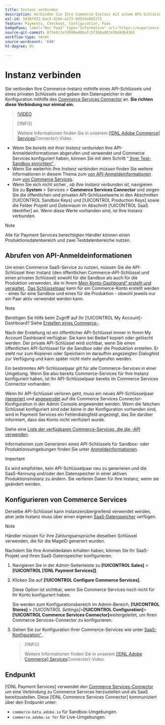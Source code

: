 ```yaml
---
title: Instanz verbinden
description: Verbinden Sie Ihre Commerce-Instanz mit einem API-Schlüssel und einem privaten Schlüssel und geben Sie den Datenspeicher in der Konfiguration an.
exl-id: 5038fd31-bac5-419e-a172-66919a9b5272
feature: Payments, Checkout, Configuration, Paas
badgePaas: label="Nur PaaS" type="Informative" url="https://experienceleague.adobe.com/de/docs/commerce/user-guides/product-solutions" tooltip="Gilt nur für Adobe Commerce in Cloud-Projekten (von Adobe verwaltete PaaS-Infrastruktur) und lokale Projekte."
source-git-commit: 0f2e9c3a7d990a46bafc5f3b8a083436d42643b5
workflow-type: tm+mt
source-wordcount: '640'
ht-degree: 0%

---
```



# Instanz verbinden

Sie verbinden Ihre Commerce-Instanz mithilfe eines API-Schlüssels und eines privaten Schlüssels und geben den Datenspeicher in der Konfiguration mithilfe des [Commerce Services Connector](https://experienceleague.adobe.com/docs/commerce-merchant-services/user-guides/saas.html?lang=de) an. **Sie richten diese Verbindung nur einmal ein.**

>[!VIDEO](https://video.tv.adobe.com/v/3447835)

>[!INFO]
>
> Weitere Informationen finden Sie in unserem [[!DNL Adobe Commerce] Services](https://experienceleague.adobe.com/docs/commerce-learn/tutorials/admin/adobe-commerce-services/configure-adobe-commerce-services-connector.html?lang=de)Connector)-Video.

* Wenn Sie *bereits mit Ihrer Instanz verbunden* Ihre API-Anmeldeinformationen abgerufen und verwendet und Commerce Services konfiguriert haben, können Sie mit dem Schritt &quot;[ Ihrer Test-Sandbox einrichten“ ](https://experienceleague.adobe.com/docs/commerce-merchant-services/payment-services/get-started/sandbox.html?lang=de).
* Wenn Sie weiterhin *Ihre Instanz verbinden müssen* finden Sie weitere Informationen in diesem Thema zum [ von API-Anmeldeinformationen ](#obtain-api-credentials) zum [ von Commerce Services](#configure-commerce-services).
* Wenn Sie sich nicht sicher *, ob Ihre Instanz verbunden ist*, navigieren Sie zu **System** > Services > **Commerce Services Connector** und zeigen Sie die öffentlichen und privaten API-Schlüsselwerte in den Abschnitten [!UICONTROL Sandbox Keys] und [!UICONTROL Production Keys] sowie die Felder *Projekt* und *Datenraum* im Abschnitt [!UICONTROL SaaS Identifier] an. Wenn diese Werte vorhanden sind, ist Ihre Instanz verbunden.

>[!NOTE]
>
>Alle für Payment Services berechtigten Händler können einen Produktionsdatenbereich und zwei Testdatenbereiche nutzen.

## Abrufen von API-Anmeldeinformationen

Um einen Commerce SaaS-Service zu nutzen, müssen Sie die API-Schlüssel Ihrer Instanz (den öffentlichen Commerce-API-Schlüssel und einen privaten Schlüssel) sowohl für die Sandbox als auch für die Produktion verwenden, die in Ihrem [Mein Konto-Dashboard“ erstellt und verwaltet ](https://account.magento.com/customer/account/login). [Das Schlüsselpaar](https://experienceleague.adobe.com/de/docs/commerce-admin/config/services/saas) kann für ein Commerce-Konto erstellt werden - eines für eine Sandbox und eines für die Produktion - obwohl jeweils nur ein Paar aktiv verwendet werden kann.

>[!NOTE]
>
>Benötigen Sie Hilfe beim Zugriff auf Ihr [!UICONTROL My Account]-Dashboard? Siehe [Erstellen eines Commerce-](https://experienceleague.adobe.com/de/docs/commerce-admin/start/commerce-account/commerce-account-create).

Nach der Erstellung ist ein öffentlicher API-Schlüssel immer in Ihrem My Account Dashboard verfügbar. Sie kann bei Bedarf kopiert oder gelöscht werden. Der private API-Schlüssel wird sichtbar, wenn Sie einen öffentlichen API-Schlüssel für die Sandbox oder die Produktion erstellen. Er steht nur zum Kopieren oder Speichern im daraufhin angezeigten Dialogfeld zur Verfügung und kann später nicht mehr aufgerufen werden.

Ein bestimmtes API-Schlüsselpaar gilt für alle Commerce-Services in einer Umgebung. Wenn Sie also bereits Commerce-Services für Ihre Instanz konfiguriert haben, ist Ihr API-Schlüsselpaar bereits im Commerce Services Connector vorhanden.

Wenn Ihr API-Schlüssel verloren geht, muss ein neues API-Schlüsselpaar [ (generiert](https://experienceleague.adobe.com/docs/commerce-merchant-services/payment-services/get-started/connect.html?lang=de#generate-an-api-key-and-private-key) und [angewendet](https://experienceleague.adobe.com/docs/commerce-merchant-services/payment-services/get-started/connect.html?lang=de#configure-saas-project) auf die Commerce Services Connector-Konfiguration in der Admin Console angewendet werden. Wenn die falschen Schlüssel konfiguriert sind oder keine in der Konfiguration vorhanden sind, wird in Payment Services ein Fehlerdialogfeld angezeigt, das Sie darüber informiert, dass das Konto nicht verifiziert wurde.

Siehe eine [Liste der verfügbaren Commerce-Services, die die -API verwenden](https://experienceleague.adobe.com/de/docs/commerce-merchant-services/user-guides/integration-services/saas#availableservices).

Informationen zum Generieren eines API-Schlüssels für Sandbox- oder Produktionsumgebungen finden Sie unter [Anmeldeinformationen](https://experienceleague.adobe.com/docs/commerce-merchant-services/user-guides/saas.html?lang=de#apikey).

>[!IMPORTANT]
>
>Es wird empfohlen, kein API-Schlüsselpaar neu zu generieren *und* die SaaS-Kennung und/oder den Datenspeicher in einer aktiven Produktionsinstanz zu ändern. Sie verlieren Daten für Ihre Instanz, wenn sie geändert werden.

## Konfigurieren von Commerce Services

Derselbe API-Schlüssel kann instanzenübergreifend verwendet werden, aber jede Instanz muss über einen eigenen [SaaS-Datenspeicher](https://experienceleague.adobe.com/docs/commerce-merchant-services/user-guides/saas.html?lang=de#saasenv) verfügen.

>[!NOTE]
>
>Händler müssen für ihre Zahlungsansprüche dieselben Schlüssel verwenden, die für die MageID generiert wurden.

Nachdem Sie Ihre Anmeldedaten erhalten haben, können Sie Ihr SaaS-Projekt und Ihren SaaS-Datenspeicher konfigurieren.

1. Navigieren Sie in der _Admin_-Seitenleiste zu **[!UICONTROL Sales]** > **[!UICONTROL [!DNL Payment Services]]**.
1. Klicken Sie auf **[!UICONTROL Configure Commerce Services]**.

   Diese Option ist sichtbar, wenn Sie Commerce Services noch nicht für Ihr Konto konfiguriert haben.

   Sie werden zum Konfigurationsbereich im Admin-Bereich, **[!UICONTROL Stores]** > _[!UICONTROL Settings]_>**[!UICONTROL Configuration]**>**[!UICONTROL Commerce Services Connector]**&#x200B;weitergeleitet, um Ihren Commerce Services-Connector zu konfigurieren.

1. Gehen Sie zur Konfiguration Ihrer Commerce-Services wie unter [SaaS-Konfiguration“ ](https://experienceleague.adobe.com/docs/commerce-merchant-services/user-guides/integration-services/saas.html?lang=de#saasenv).

   >[!INFO]
   >
   > Weitere Informationen finden Sie in unserem [[!DNL Adobe Commerce] Services](https://experienceleague.adobe.com/docs/commerce-learn/tutorials/admin/adobe-commerce-services/configure-adobe-commerce-services-connector.html?lang=de#configuration-faqs)Connector)-Video.

## Endpunkt

[!DNL Payment Services] verwendet den [Commerce Services-Connector](https://experienceleague.adobe.com/docs/commerce-merchant-services/user-guides/saas.html?lang=de) um eine Verbindung zu Commerce Services herzustellen und als SaaS bereitzustellen. Diese [!DNL Commerce Services Connector] kommuniziert über den Endpunkt unter:

* `commerce-beta.adobe.io` für Sandbox-Umgebungen.
* `commerce.adobe.io for` für Live-Umgebungen.
